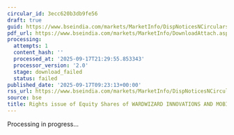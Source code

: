 ```yaml
---
circular_id: 3ecc620b3db9fe56
draft: true
guid: https://www.bseindia.com/markets/MarketInfo/DispNoticesNCirculars.aspx?Noticeid={D0371923-AFE1-4806-BD15-0ACA2D134963}&noticeno=20250917-10&dt=09/17/2025&icount=10&totcount=57&flag=0
pdf_url: https://www.bseindia.com/markets/MarketInfo/DownloadAttach.aspx?id=20250917-10&attachedId=
processing:
  attempts: 1
  content_hash: ''
  processed_at: '2025-09-17T21:29:55.853343'
  processor_version: '2.0'
  stage: download_failed
  status: failed
published_date: '2025-09-17T09:23:13+00:00'
rss_url: https://www.bseindia.com/markets/MarketInfo/DispNoticesNCirculars.aspx?Noticeid={D0371923-AFE1-4806-BD15-0ACA2D134963}&noticeno=20250917-10&dt=09/17/2025&icount=10&totcount=57&flag=0
source: bse
title: Rights issue of Equity Shares of WARDWIZARD INNOVATIONS AND MOBILITY LIMITED
---
```


Processing in progress...